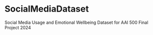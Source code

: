 # SocialMediaDataset
Social Media Usage and Emotional Wellbeing Dataset for AAI 500 Final Project 2024

